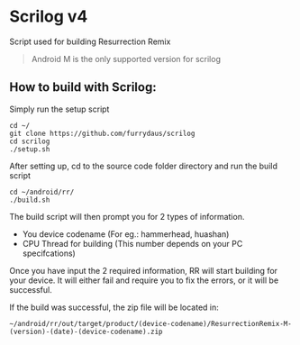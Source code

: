 # Scrilog v4
Script used for building Resurrection Remix
> Android M is the only supported version for scrilog

## How to build with Scrilog:
Simply run the setup script
```
cd ~/
git clone https://github.com/furrydaus/scrilog
cd scrilog
./setup.sh
```
After setting up, cd to the source code folder directory and run the build script
```
cd ~/android/rr/
./build.sh
```
The build script will then prompt you for 2 types of information.
- You device codename (For eg.: hammerhead, huashan)
- CPU Thread for building (This number depends on your PC specifcations)

Once you have input the 2 required information, RR will start building for your device. It will either fail and require you to fix the errors, or it will be successful.

If the build was successful, the zip file will be located in:
```
~/android/rr/out/target/product/(device-codename)/ResurrectionRemix-M-(version)-(date)-(device-codename).zip
```